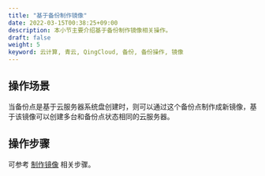 ```yaml
---
title: "基于备份制作镜像"
date: 2022-03-15T00:38:25+09:00
description: 本小节主要介绍基于备份制作镜像相关操作。
draft: false
weight: 5
keyword: 云计算, 青云, QingCloud, 备份, 备份操作, 镜像
---
```


## 操作场景

当备份点是基于云服务器系统盘创建时，则可以通过这个备份点制作成新镜像，基于该镜像可以创建多台和备份点状态相同的云服务器。

## 操作步骤

可参考 [制作镜像](/storage/backup/manual/backup_use/#制作镜像) 相关步骤。